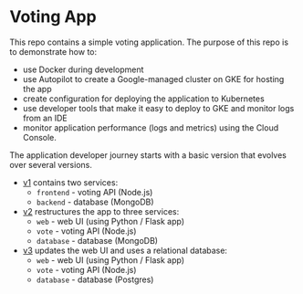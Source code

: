 # Voting App

This repo contains a simple voting application. The purpose of this repo is to
demonstrate how to:

- use Docker during development
- use Autopilot to create a Google-managed cluster on GKE for hosting the app
- create configuration for deploying the application to Kubernetes
- use developer tools that make it easy to deploy to GKE and monitor
  logs from an IDE
- monitor application performance (logs and metrics) using the Cloud Console.

The application developer journey starts with a basic version that evolves over
several versions.

- [v1](./v1) contains two services:
  - `frontend` - voting API (Node.js)
  - `backend` - database (MongoDB)
- [v2](./v2) restructures the app to three services:
  - `web` - web UI (using Python / Flask app)
  - `vote` - voting API (Node.js)
  - `database` - database (MongoDB)
- [v3](./v2) updates the web UI and uses a relational database:
  - `web` - web UI (using Python / Flask app)
  - `vote` - voting API (Node.js)
  - `database` - database (Postgres)
